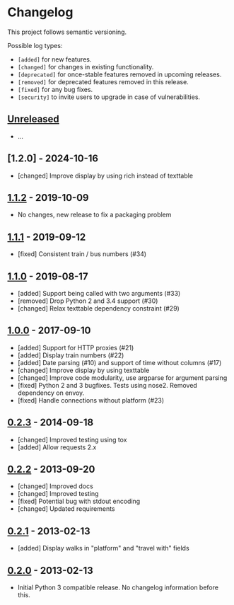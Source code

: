 # Changelog

This project follows semantic versioning.

Possible log types:

- `[added]` for new features.
- `[changed]` for changes in existing functionality.
- `[deprecated]` for once-stable features removed in upcoming releases.
- `[removed]` for deprecated features removed in this release.
- `[fixed]` for any bug fixes.
- `[security]` to invite users to upgrade in case of vulnerabilities.

## [Unreleased]

 - ...

## [1.2.0] - 2024-10-16

 - [changed] Improve display by using rich instead of texttable

## [1.1.2] - 2019-10-09

 - No changes, new release to fix a packaging problem

## [1.1.1] - 2019-09-12

 - [fixed] Consistent train / bus numbers (#34)

## [1.1.0] - 2019-08-17

 - [added] Support being called with two arguments (#33)
 - [removed] Drop Python 2 and 3.4 support (#30)
 - [changed] Relax texttable dependency constraint (#29)

## [1.0.0] - 2017-09-10

 - [added] Support for HTTP proxies (#21)
 - [added] Display train numbers (#22)
 - [added] Date parsing (#10) and support of time without columns (#17)
 - [changed] Improve display by using texttable
 - [changed] Improve code modularity, use argparse for argument parsing
 - [fixed] Python 2 and 3 bugfixes. Tests using nose2. Removed dependency on envoy.
 - [fixed] Handle connections without platform (#23)

## [0.2.3] - 2014-09-18

 - [changed] Improved testing using tox
 - [added] Allow requests 2.x

## [0.2.2] - 2013-09-20

 - [changed] Improved docs
 - [changed] Improved testing
 - [fixed] Potential bug with stdout encoding
 - [changed] Updated requirements

## [0.2.1] - 2013-02-13

 - [added] Display walks in "platform" and "travel with" fields

## [0.2.0] - 2013-02-13

 - Initial Python 3 compatible release.
   No changelog information before this.

[Unreleased]: https://github.com/dbrgn/fahrplan/compare/v1.1.2...HEAD
[1.1.2]: https://github.com/dbrgn/fahrplan/compare/v1.1.1...v1.1.2
[1.1.1]: https://github.com/dbrgn/fahrplan/compare/v1.1.0...v1.1.1
[1.1.0]: https://github.com/dbrgn/fahrplan/compare/v1.0.0...v1.1.0
[1.0.0]: https://github.com/dbrgn/fahrplan/compare/v0.2.3...v1.0.0
[0.2.3]: https://github.com/dbrgn/fahrplan/compare/v0.2.2...v0.2.3
[0.2.2]: https://github.com/dbrgn/fahrplan/compare/v0.2.1...v0.2.2
[0.2.1]: https://github.com/dbrgn/fahrplan/compare/v0.2.0...v0.2.1
[0.2.0]: https://github.com/dbrgn/fahrplan/compare/cf24396...v0.2.0
